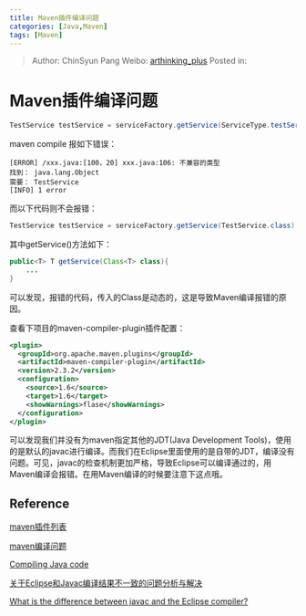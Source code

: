 ```yaml
---
title: Maven插件编译问题
categories: [Java,Maven]
tags: [Maven]
---
```


> Author: ChinSyun Pang
> Weibo: [arthinking_plus](http://weibo.com/arthinkingplus)
> Posted in: 

# Maven插件编译问题

```java
TestService testService = serviceFactory.getService(ServiceType.testServiceClazz);
```

maven compile 报如下错误：

```
[ERROR] /xxx.java:[100，20] xxx.java:106: 不兼容的类型找到： java.lang.Object需要： TestService[INFO] 1 error
```

而以下代码则不会报错：

```java
TestService testService = serviceFactory.getService(TestService.class);
```

其中getService()方法如下：

```java
public<T> T getService(Class<T> class){
    ...
}
```

可以发现，报错的代码，传入的Class是动态的，这是导致Maven编译报错的原因。

查看下项目的maven-compiler-plugin插件配置：

```xml
<plugin>  <groupId>org.apache.maven.plugins</groupId>  <artifactId>maven-compiler-plugin</artifactId>
  <version>2.3.2</version>
  <configuration>
    <source>1.6</source>
    <target>1.6</target>
    <showWarnings>flase</showWarnings>
  </configuration>
</plugin>
```

可以发现我们并没有为maven指定其他的JDT(Java Development Tools)，使用的是默认的javac进行编译。而我们在Eclipse里面使用的是自带的JDT，编译没有问题。可见，javac的检查机制更加严格，导致Eclipse可以编译通过的，用Maven编译会报错。在用Maven编译的时候要注意下这点哦。

## Reference

[maven插件列表](https://maven.apache.org/plugins/)

[maven编译问题](http://blog.csdn.net/liushuijinger/article/details/44618557)

[Compiling Java code](http://help.eclipse.org/mars/index.jsp?topic=%2Forg.eclipse.jdt.doc.isv%2Fguide%2Fjdt_api_compile.htm)

[关于Eclipse和Javac编译结果不一致的问题分析与解决](http://blog.csdn.net/feng2007110221053/article/details/7311056)

[What is the difference between javac and the Eclipse compiler?](http://stackoverflow.com/questions/3061654/what-is-the-difference-between-javac-and-the-eclipse-compiler)


